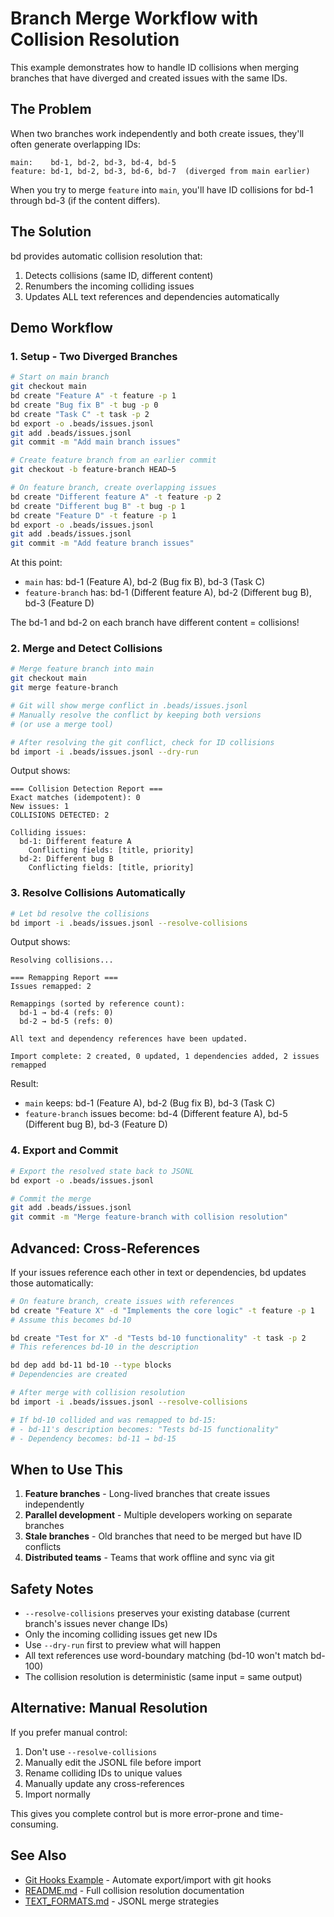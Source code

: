 # Branch Merge Workflow with Collision Resolution

This example demonstrates how to handle ID collisions when merging branches that have diverged and created issues with the same IDs.

## The Problem

When two branches work independently and both create issues, they'll often generate overlapping IDs:

```
main:    bd-1, bd-2, bd-3, bd-4, bd-5
feature: bd-1, bd-2, bd-3, bd-6, bd-7  (diverged from main earlier)
```

When you try to merge `feature` into `main`, you'll have ID collisions for bd-1 through bd-3 (if the content differs).

## The Solution

bd provides automatic collision resolution that:
1. Detects collisions (same ID, different content)
2. Renumbers the incoming colliding issues
3. Updates ALL text references and dependencies automatically

## Demo Workflow

### 1. Setup - Two Diverged Branches

```bash
# Start on main branch
git checkout main
bd create "Feature A" -t feature -p 1
bd create "Bug fix B" -t bug -p 0
bd create "Task C" -t task -p 2
bd export -o .beads/issues.jsonl
git add .beads/issues.jsonl
git commit -m "Add main branch issues"

# Create feature branch from an earlier commit
git checkout -b feature-branch HEAD~5

# On feature branch, create overlapping issues
bd create "Different feature A" -t feature -p 2
bd create "Different bug B" -t bug -p 1
bd create "Feature D" -t feature -p 1
bd export -o .beads/issues.jsonl
git add .beads/issues.jsonl
git commit -m "Add feature branch issues"
```

At this point:
- `main` has: bd-1 (Feature A), bd-2 (Bug fix B), bd-3 (Task C)
- `feature-branch` has: bd-1 (Different feature A), bd-2 (Different bug B), bd-3 (Feature D)

The bd-1 and bd-2 on each branch have different content = collisions!

### 2. Merge and Detect Collisions

```bash
# Merge feature branch into main
git checkout main
git merge feature-branch

# Git will show merge conflict in .beads/issues.jsonl
# Manually resolve the conflict by keeping both versions
# (or use a merge tool)

# After resolving the git conflict, check for ID collisions
bd import -i .beads/issues.jsonl --dry-run
```

Output shows:
```
=== Collision Detection Report ===
Exact matches (idempotent): 0
New issues: 1
COLLISIONS DETECTED: 2

Colliding issues:
  bd-1: Different feature A
    Conflicting fields: [title, priority]
  bd-2: Different bug B
    Conflicting fields: [title, priority]
```

### 3. Resolve Collisions Automatically

```bash
# Let bd resolve the collisions
bd import -i .beads/issues.jsonl --resolve-collisions
```

Output shows:
```
Resolving collisions...

=== Remapping Report ===
Issues remapped: 2

Remappings (sorted by reference count):
  bd-1 → bd-4 (refs: 0)
  bd-2 → bd-5 (refs: 0)

All text and dependency references have been updated.

Import complete: 2 created, 0 updated, 1 dependencies added, 2 issues remapped
```

Result:
- `main` keeps: bd-1 (Feature A), bd-2 (Bug fix B), bd-3 (Task C)
- `feature-branch` issues become: bd-4 (Different feature A), bd-5 (Different bug B), bd-3 (Feature D)

### 4. Export and Commit

```bash
# Export the resolved state back to JSONL
bd export -o .beads/issues.jsonl

# Commit the merge
git add .beads/issues.jsonl
git commit -m "Merge feature-branch with collision resolution"
```

## Advanced: Cross-References

If your issues reference each other in text or dependencies, bd updates those automatically:

```bash
# On feature branch, create issues with references
bd create "Feature X" -d "Implements the core logic" -t feature -p 1
# Assume this becomes bd-10

bd create "Test for X" -d "Tests bd-10 functionality" -t task -p 2
# This references bd-10 in the description

bd dep add bd-11 bd-10 --type blocks
# Dependencies are created

# After merge with collision resolution
bd import -i .beads/issues.jsonl --resolve-collisions

# If bd-10 collided and was remapped to bd-15:
# - bd-11's description becomes: "Tests bd-15 functionality"
# - Dependency becomes: bd-11 → bd-15
```

## When to Use This

1. **Feature branches** - Long-lived branches that create issues independently
2. **Parallel development** - Multiple developers working on separate branches
3. **Stale branches** - Old branches that need to be merged but have ID conflicts
4. **Distributed teams** - Teams that work offline and sync via git

## Safety Notes

- `--resolve-collisions` preserves your existing database (current branch's issues never change IDs)
- Only the incoming colliding issues get new IDs
- Use `--dry-run` first to preview what will happen
- All text references use word-boundary matching (bd-10 won't match bd-100)
- The collision resolution is deterministic (same input = same output)

## Alternative: Manual Resolution

If you prefer manual control:

1. Don't use `--resolve-collisions`
2. Manually edit the JSONL file before import
3. Rename colliding IDs to unique values
4. Manually update any cross-references
5. Import normally

This gives you complete control but is more error-prone and time-consuming.

## See Also

- [Git Hooks Example](../git-hooks/) - Automate export/import with git hooks
- [README.md](../../README.md) - Full collision resolution documentation
- [TEXT_FORMATS.md](../../TEXT_FORMATS.md) - JSONL merge strategies
